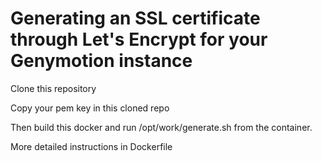 # Generating an SSL certificate through Let's Encrypt for your Genymotion instance

Clone this repository

Copy your pem key in this cloned repo

Then build this docker and run /opt/work/generate.sh from the container.

More detailed instructions in Dockerfile
